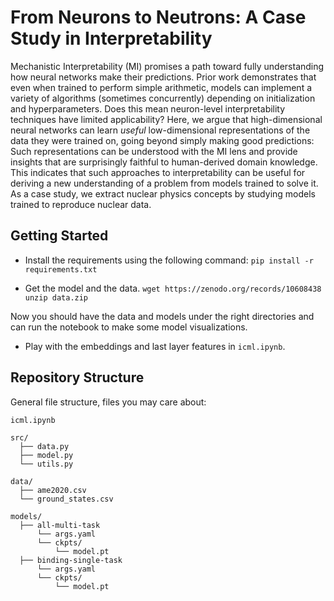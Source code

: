 # From Neurons to Neutrons: A Case Study in Interpretability

Mechanistic Interpretability (MI) promises a path toward fully understanding how neural networks make their predictions. Prior work demonstrates that even when trained to perform simple arithmetic, models can implement a variety of algorithms (sometimes concurrently) depending on initialization and hyperparameters. Does this mean neuron-level interpretability techniques have limited applicability? Here, we argue that high-dimensional neural networks can learn _useful_ low-dimensional representations of the data they were trained on, going beyond simply making good predictions: Such representations can be understood with the MI lens and provide insights that are surprisingly faithful to human-derived domain knowledge. This indicates that such approaches to interpretability can be useful for deriving a new understanding of a problem from models trained to solve it. As a case study, we extract nuclear physics concepts by studying models trained to reproduce nuclear data.

## Getting Started
- Install the requirements using the following command:
```pip install -r requirements.txt```

- Get the model and the data.
```wget https://zenodo.org/records/10608438```
```unzip data.zip```

Now you should have the data and models under the right directories and can run the notebook to make some model visualizations.

- Play with the embeddings and last layer features in  ```icml.ipynb```.

## Repository Structure
General file structure, files you may care about:
```
icml.ipynb

src/
  ├── data.py
  ├── model.py
  └── utils.py

data/
  ├── ame2020.csv
  └── ground_states.csv

models/
  ├── all-multi-task
      └── args.yaml
      └── ckpts/
          └── model.pt
  ├── binding-single-task
      └── args.yaml
      └── ckpts/
          └── model.pt
```